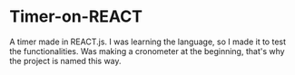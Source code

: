 # Timer-on-REACT
A timer made in REACT.js. I was learning the language, so I made it to test the functionalities. Was making a cronometer at the beginning, that's why the project is named this way.
